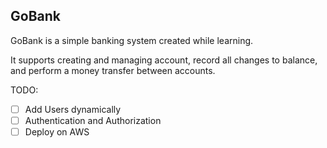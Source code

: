 ## GoBank

GoBank is a simple banking system created while learning.

It supports creating and managing account, record all changes to balance, and perform a money transfer between accounts. 

TODO:
 - [ ] Add Users dynamically
 - [ ] Authentication and Authorization
 - [ ] Deploy on AWS
